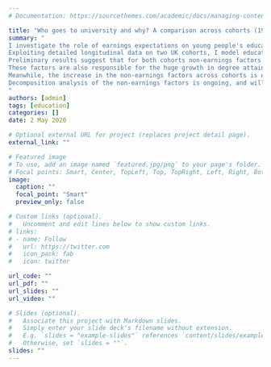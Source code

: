 ```yaml
---
# Documentation: https://sourcethemes.com/academic/docs/managing-content/

title: "Who goes to university and why? A comparison across cohorts (1985 -- 2015)"
summary: "
I investigate the role of earnings expectations on young people's educational decisions and career choices. 
Exploiting detailed longitudinal data on two UK cohorts, I model educational and career decisions and use a combination of choice data, wages and survey questions to better understand the factors that impact their decisions. I compare these factors across time (cohort vs cohort) and across socio-economic status (within cohorts).
Preliminary results suggest that for both cohorts non-earnings factors are more important than earnings expectations in determining whether a student decides to continue on to higher education, and are also the main driver of the SES-gap in educational attainment.
These factors are also responsible for the huge growth in degree attainment between the 1970 and 1990 cohorts, with the distribution in earnings expectations remaining largely constant across cohorts. 
Meanwhile, the increase in the non-earnings factors across cohorts is equivalent to a 50% increase in earnings expectations. 
Decomposition analysis of the non-earnings factors is ongoing, and will hopefully shed light on the main components of these 'psychic costs'.
"
authors: [admin]
tags: [education]
categories: []
date: 2 May 2020

# Optional external URL for project (replaces project detail page).
external_link: ""

# Featured image
# To use, add an image named `featured.jpg/png` to your page's folder.
# Focal points: Smart, Center, TopLeft, Top, TopRight, Left, Right, BottomLeft, Bottom, BottomRight.
image:
  caption: ""
  focal_point: "Smart"
  preview_only: false

# Custom links (optional).
#   Uncomment and edit lines below to show custom links.
# links:
# - name: Follow
#   url: https://twitter.com
#   icon_pack: fab
#   icon: twitter

url_code: ""
url_pdf: ""
url_slides: ""
url_video: ""

# Slides (optional).
#   Associate this project with Markdown slides.
#   Simply enter your slide deck's filename without extension.
#   E.g. `slides = "example-slides"` references `content/slides/example-slides.md`.
#   Otherwise, set `slides = ""`.
slides: ""
---
```

